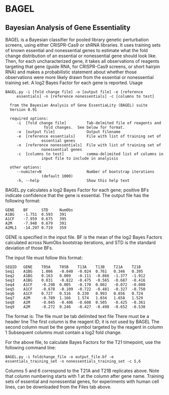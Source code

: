 # BAGEL
## Bayesian Analysis of Gene Essentiality

BAGEL is a Bayesian classifier for pooled library genetic perturbation screens, using either CRISPR-Cas9 or shRNA libraries. It uses training sets of known essential and nonessential genes to estimate what the fold change distribution of an essential or nonessential gene should look like. Then, for each uncharacterized gene, it takes all observations of reagents targeting that gene (guide RNA, for CRISPR-Cas9 screens, or short hairpin RNA) and makes a probabilistic statement about whether those observations were more likely drawn from the essential or nonessential training set. A log2 Bayes Factor for each gene is reported.
Usage

```
BAGEL.py -i [fold change file] -o [output file] -e [reference
     essentials] -n [reference nonessentials] -c [columns to test]

  from the Bayesian Analysis of Gene EssentiaLity (BAGEL) suite
  Version 0.91

  required options:
     -i  [fold change file]         Tab-delmited file of reagents and 
                 fold changes.  See below for format.
     -o  [output file]              Output filename
     -e  [reference essentials]     File with list of training set of 
                essential genes
     -n  [reference nonessentials]  File with list of training set of
                nonessential genes
     -c  [columns to test]          comma-delimited list of columns in
                input file to include in analyisis

  other options:
     --numiter=N                    Number of bootstrap iterations 
                (default 1000)
     -h, --help                     Show this help text
```
BAGEL.py calculates a log2 Bayes Factor for each gene; positive BFs indicate confidence that the gene is essential. The output file has the following format:
```
GENE    BF      STD     NumObs
A1BG    -1.751  0.593   391
A1CF    -7.959  0.675   395
A2M     -7.948  0.679   391
A2ML1   -14.297 0.719   359
```
GENE is specified in the input file. BF is the mean of the log2 Bayes Factors calculated across NumObs bootstrap iterations, and STD is the standard deviation of those BFs.

The input file must follow this format:
```
SEQID   GENE    T05A    T05B    T13A    T13B    T21A    T21B
Seq1    A1BG    1.006   -0.040  -0.024  0.761   0.346   0.395
Seq2    A1BG    0.163   0.009   -0.111  -0.866  -1.377  -1.912
Seq3    A1BG    0.031   -0.822  -0.475  -0.565  -0.687  -0.416
Seq4    A1CF    -0.298  0.005   -0.170  0.002   -0.072  -0.080
Seq5    A1CF    -0.678  -0.109  -0.722  -0.481  -0.327  -0.750
Seq6    A1CF    0.727   0.516   0.230   0.993   0.656   0.724
Seq7    A2M     -0.789  1.166   1.574   1.034   1.658   1.529
Seq8    A2M     -0.045  -0.406  -0.608  0.505   -0.425  -0.361
Seq9    A2M     -0.272  0.246   -0.427  -0.498  -0.652  -0.538
```

The format is:
The file must be tab delimited text file
There must be a header line
The first column is the reagent ID; it is not used by BAGEL
The second column must be the gene symbol targeted by the reagent in column 1
Subsequent columns must contain a log2 fold change.

For the above file, to calculate Bayes Factors for the T21 timepoint, use the following command line:
```
BAGEL.py -i foldchange_file -o output_file.bf -e essentials_training_set -n nonessentials_training_set -c 5,6
```
Columns 5 and 6 correspond to the T21A and T21B replicates above. Note that column numbering starts with 1 at the column after gene name.
Training sets of essential and nonessential genes, for experiments with human cell lines, can be downloaded from the Files tab above.
